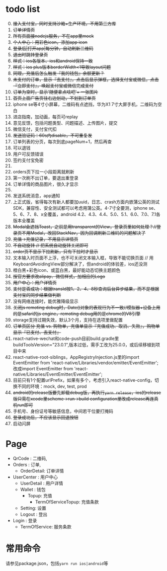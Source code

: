 # todo list

0. ~~接入支付宝，同时支持沙箱+生产环境，不用第三方库~~
1. ~~订单详情页~~
2. ~~所有页面接nodejs服务，不在app里mock~~
3. ~~个人中心：用彩色icon，添加app icon~~
3. ~~登录后|打开app|每分钟，自动刷新二维码~~
4. ~~退出时跳转登录页~~
5. ~~样式：ios各版本、ios和android保持一致~~
6. ~~样式：ios plus版本borderWidth<1导致layout问题~~
6. ~~同理，充值后怎么触发『我的钱包』余额更新？~~
7. ~~未支付的订单，显示『去支付』，点击后显示弹框，选择支付宝或微信，点击『立即支付』，唤起支付宝或微信完成支付~~
8. ~~订单为空时，显示'随便拿点啥吧'+ 一张图片~~
9. ~~首页上面广告页往右边划动，不划到订单页~~
10. iphone se等4寸小屏幕，二维码有点遮挡，华为X1 7寸大屏手机，二维码为空白
11. 进店指南，加动画，每页可replay
12. 意见反馈，包括问题类型、问题描述、上传图片，提交
12. 微信支付，支付宝代扣
11. ~~发送验证码：60s内disable，不可重复发~~
13. 订单列表的分页，每次到底pageNum+1，然后再查
14. 可以退钱
14. 用户可反馈错误
15. 签约支付宝免密
15. 
7. orders页下拉一小段距离就刷新
8. 第一次刷不出订单，要退出重登录
8. 订单详情的商品图片，很久才显示
9. 
9. 发送系统消息，app通知
9. 上正式版，省得每次有新人都要加uuid，日志、crash方面内嵌蒲公英的测试SDK，兼容性、安全测试都可以考虑用蒲公英。4-7寸全要测，iphone se、5、6、7、8、x全覆盖，android 4.2、4.3、4.4、5.0、5.1、6.0、7.0、7.1各版本全覆盖
10. ~~Modal会遮挡Toast，之前是用transparent的View，登录页里如何处理？//登录页不用Modal，改回StackNav，因为回调刷新二维码的问题解决了~~
11. ~~充值->充值记录，不用显示详情页~~
12. ~~不自动旋转 // 把系统自动旋转关闭即可~~
14. ~~order页不显示下拉刷新，只有下拉时才显示~~
15. 文本输入时页面不上浮，也不可关闭文本输入框，导致不能切换页面 // 用KeyboardAvoidingView部分解决了，但android的体验差，ios还没测
16. 橙白黑+彩色icon、或蓝白黑，最好能动态切换主题颜色
18. ~~按官方要求改alipay、微信样式，加相应的Logo~~
20. ~~用户中心：用户详情页~~
21. ~~支付是否成功：根据transId按1、2、4、8秒查询后台异步结果，而不是根据支付宝的同步结果做判断~~
22. 没有网络连接时，能优雅降级显示
23. ~~关闭js remoting debug时，Date()对象的表现行为不一致//模拟器+设备上用的是safari的js engine，remoting debug用的是chrome的V8引擎~~
24. storage支持过期失效，默认3个月，支持在选项里做配置
26. ~~订单页区分 充值 vs. 购物单，充值单显示『充值成功、取消、失败』，购物单显示『已支付、去支付』~~
27. react-native-wechat和code-push目前build.gradle里buildToolsVersion="23.0.1",版本过低，需手工改为25.0.0，或后续移植到项目中来
28. react-native-root-siblings，AppRegistryInjection.js里的import EventEmitter from 'react-native/Libraries/vendor/emitter/EventEmitter';改成import EventEmitter from 'react-native/Libraries/EventEmitter/EventEmitter';
28. 目前只有1个配置urlPrefix，如果有多个，考虑引入react-native-config，切换不同的环境：mock, dev, test, prod
29. ~~android的release版要先卸载debug版，再执行`yarn release`，ios的release版只需在xcode里scheme->run->build configuration里改成release再连真机run即可~~
30. 手机号、身份证号等敏感信息，中间若干位要打掩码
31. ~~登录成功后，不应该显示回退按钮~~
32. 启动闪屏


# Page

- QrCode : 二维码,
- Orders : 订单,
  - OrderDetail: 订单详情
- UserCenter : 用户中心
  - UserDetail : 用户详情
  - Wallet : 钱包
  	- Topup: 	充值
  		- TermOfServiceTopup: 充值条款
  - Setting: 设置
  - Logout : 登出
- Login : 登录
	- TermOfService: 服务条款

# 常用命令

请参见package.json，包括`yarn run ios|android`等